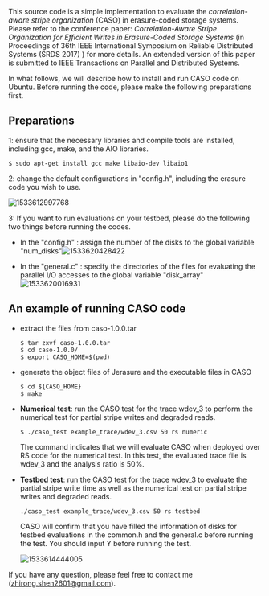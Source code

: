 This source code is a simple implementation to evaluate the *correlation-aware stripe organization* (CASO) in erasure-coded storage systems. Please refer to the conference paper: *Correlation-Aware Stripe Organization for Efficient Writes in Erasure-Coded Storage Systems* (in Proceedings of 36th IEEE International Symposium on Reliable Distributed Systems (SRDS 2017) ) for more details. An extended version of this paper is submitted to IEEE Transactions on Parallel and Distributed Systems. 

In what follows, we will describe how to install and run CASO code on Ubuntu. Before running the code, please make the following preparations first. 



## Preparations 

1: ensure that the necessary libraries and compile tools are installed, including gcc, make, and the AIO libraries. 

```
$ sudo apt-get install gcc make libaio-dev libaio1
```

2: change the default configurations in "config.h", including the erasure code you wish to use. 

![1533612997768](C:\Users\ZRSHEN~1.008\AppData\Local\Temp\1533612997768.png)

3: If you want to run evaluations on your testbed, please do the following two things before running the codes. 

+ In the "config.h" : assign the number of the disks to the global variable "num_disks"![1533620428422](C:\Users\ZRSHEN~1.008\AppData\Local\Temp\1533620428422.png)




+ In the "general.c" : specify the directories of the files for evaluating the parallel I/O accesses to the global variable "disk_array"![1533620016931](C:\Users\ZRSHEN~1.008\AppData\Local\Temp\1533620016931.png)



## An example of running CASO code

- extract the files from caso-1.0.0.tar

  ``` 
  $ tar zxvf caso-1.0.0.tar
  $ cd caso-1.0.0/
  $ export CASO_HOME=$(pwd)
  ```

- generate the object files of Jerasure and the executable files in CASO

  ```
  $ cd ${CASO_HOME}
  $ make
  ```

- **Numerical test**: run the CASO test for the trace wdev_3 to perform the numerical test for partial stripe writes and degraded reads. 

  ```
  $ ./caso_test example_trace/wdev_3.csv 50 rs numeric
  ```

  The command indicates that we will evaluate CASO when deployed over RS code for the numerical test. In this test, the evaluated trace file is wdev_3 and the analysis ratio is 50%. 

- **Testbed test**: run the CASO test for the trace wdev_3 to evaluate the partial stripe write time as well as the numerical test on partial stripe writes and degraded reads. 

  ```
  ./caso_test example_trace/wdev_3.csv 50 rs testbed
  ```

  CASO will confirm that you have filled the information of disks for testbed evaluations in the common.h and the general.c before running the test. You should input Y before running the test. 

  ![1533614444005](C:\Users\ZRSHEN~1.008\AppData\Local\Temp\1533614444005.png)

If you have any question, please feel free to contact me (zhirong.shen2601@gmail.com). 